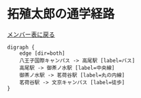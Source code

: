 # 拓殖太郎の通学経路

[メンバー表に戻る](member.md#メンバー表)

```graphviz
digraph {
    edge [dir=both]
    八王子国際キャンパス -> 高尾駅 [label=バス]
    高尾駅 -> 御茶ノ水駅 [label=中央線]
    御茶ノ水駅 -> 茗荷谷駅 [label=丸の内線]
    茗荷谷駅 -> 文京キャンパス [label=徒歩]
}
```
